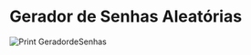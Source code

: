 # Gerador de Senhas Aleatórias
![Print GeradordeSenhas](https://github.com/ViniciusPess/Projeto8-GeradordeSenha/assets/113379730/80bf97e3-f0e6-40e4-83c3-2d28270d7a7d)

